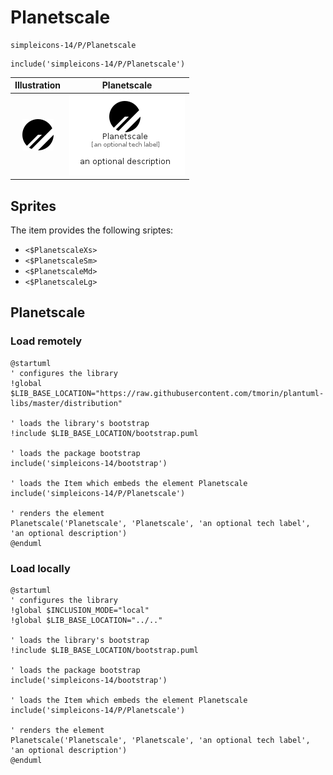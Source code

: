 # Planetscale


```text
simpleicons-14/P/Planetscale
```

```text
include('simpleicons-14/P/Planetscale')
```



| Illustration | Planetscale |
| :---: | :---: |
| ![illustration for Illustration](../../simpleicons-14/P/Planetscale.png) | ![illustration for Planetscale](../../simpleicons-14/P/Planetscale.Local.png) |



## Sprites
The item provides the following sriptes:

- `<$PlanetscaleXs>`
- `<$PlanetscaleSm>`
- `<$PlanetscaleMd>`
- `<$PlanetscaleLg>`





## Planetscale

### Load remotely
```plantuml
@startuml
' configures the library
!global $LIB_BASE_LOCATION="https://raw.githubusercontent.com/tmorin/plantuml-libs/master/distribution"

' loads the library's bootstrap
!include $LIB_BASE_LOCATION/bootstrap.puml

' loads the package bootstrap
include('simpleicons-14/bootstrap')

' loads the Item which embeds the element Planetscale
include('simpleicons-14/P/Planetscale')

' renders the element
Planetscale('Planetscale', 'Planetscale', 'an optional tech label', 'an optional description')
@enduml
```

### Load locally
```plantuml
@startuml
' configures the library
!global $INCLUSION_MODE="local"
!global $LIB_BASE_LOCATION="../.."

' loads the library's bootstrap
!include $LIB_BASE_LOCATION/bootstrap.puml

' loads the package bootstrap
include('simpleicons-14/bootstrap')

' loads the Item which embeds the element Planetscale
include('simpleicons-14/P/Planetscale')

' renders the element
Planetscale('Planetscale', 'Planetscale', 'an optional tech label', 'an optional description')
@enduml
```

